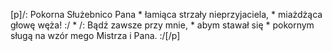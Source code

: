 [p]/: Pokorna Służebnico Pana * łamiąca strzały nieprzyjaciela, * miażdżąca głowę węża! :/ * /: Bądź zawsze przy mnie, * abym stawał się * pokornym sługą na wzór mego Mistrza i Pana. :/[/p]